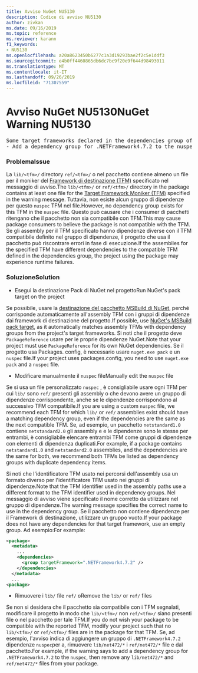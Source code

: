 ```yaml
---
title: Avviso NuGet NU5130
description: Codice di avviso NU5130
author: zivkan
ms.date: 09/16/2019
ms.topic: reference
ms.reviewer: karann
f1_keywords:
- NU5130
ms.openlocfilehash: a20a8623450b6277c1a3d19293bae2f2c5e1ddf3
ms.sourcegitcommit: e4b0ff4460865db6dc7bc9f20e9f644d98493011
ms.translationtype: MT
ms.contentlocale: it-IT
ms.lasthandoff: 09/26/2019
ms.locfileid: "71307559"
---
```

# <a name="nuget-warning-nu5130"></a><span data-ttu-id="8e018-103">Avviso NuGet NU5130</span><span class="sxs-lookup"><span data-stu-id="8e018-103">NuGet Warning NU5130</span></span>

<pre>Some target frameworks declared in the dependencies group of the nuspec and the lib/ref folder have compatible matches, but not exact matches in the other location. Unless intentional, consult the list of actions below:
- Add a dependency group for .NETFramework4.7.2 to the nuspec</pre>

### <a name="issue"></a><span data-ttu-id="8e018-104">Problema</span><span class="sxs-lookup"><span data-stu-id="8e018-104">Issue</span></span>

<span data-ttu-id="8e018-105">La `lib/<tfm>/` directory `ref/<tfm>/` o nel pacchetto contiene almeno un file per il moniker del [Framework di destinazione (TFM)](../target-frameworks.md) specificato nel messaggio di avviso.</span><span class="sxs-lookup"><span data-stu-id="8e018-105">The `lib/<tfm>/` or `ref/<tfm>/` directory in the package contains at least one file for the [Target Framework Moniker (TFM)](../target-frameworks.md) specified in the warning message.</span></span> <span data-ttu-id="8e018-106">Tuttavia, non esiste alcun gruppo di dipendenze per questo `nuspec` TFM nel file.</span><span class="sxs-lookup"><span data-stu-id="8e018-106">However, no dependency group exists for this TFM in the `nuspec` file.</span></span> <span data-ttu-id="8e018-107">Questo può causare che i consumer di pacchetti ritengano che il pacchetto non sia compatibile con TFM.</span><span class="sxs-lookup"><span data-stu-id="8e018-107">This may cause package consumers to believe the package is not compatible with the TFM.</span></span> <span data-ttu-id="8e018-108">Se gli assembly per il TFM specificato hanno dipendenze diverse con il TFM compatibile definito nel gruppo di dipendenze, il progetto che usa il pacchetto può riscontrare errori in fase di esecuzione.</span><span class="sxs-lookup"><span data-stu-id="8e018-108">If the assemblies for the specified TFM have different dependencies to the compatible TFM defined in the dependencies group, the project using the package may experience runtime failures.</span></span>

### <a name="solution"></a><span data-ttu-id="8e018-109">Soluzione</span><span class="sxs-lookup"><span data-stu-id="8e018-109">Solution</span></span>

* <span data-ttu-id="8e018-110">Esegui la destinazione Pack di NuGet nel progetto</span><span class="sxs-lookup"><span data-stu-id="8e018-110">Run NuGet's pack target on the project</span></span>

<span data-ttu-id="8e018-111">Se possibile, usare la [destinazione del pacchetto MSBuild di NuGet](../msbuild-targets.md), perché corrisponde automaticamente all'assembly TFM con i gruppi di dipendenze dai framework di destinazione del progetto.</span><span class="sxs-lookup"><span data-stu-id="8e018-111">If possible, use [NuGet's MSBuild pack target](../msbuild-targets.md), as it automatically matches assembly TFMs with dependency groups from the project's target frameworks.</span></span> <span data-ttu-id="8e018-112">Si noti che il progetto deve `PackageReference` usare per le proprie dipendenze NuGet.</span><span class="sxs-lookup"><span data-stu-id="8e018-112">Note that your project must use `PackageReference` for its own NuGet dependencies.</span></span> <span data-ttu-id="8e018-113">Se il progetto usa Packages. config, è necessario usare `nuget.exe pack` e un `nuspec` file.</span><span class="sxs-lookup"><span data-stu-id="8e018-113">If your project uses packages.config, you need to use `nuget.exe pack` and a `nuspec` file.</span></span>

* <span data-ttu-id="8e018-114">Modificare manualmente il `nuspec` file</span><span class="sxs-lookup"><span data-stu-id="8e018-114">Manually edit the `nuspec` file</span></span>

<span data-ttu-id="8e018-115">Se si usa un file personalizzato `nuspec` , è consigliabile usare ogni TFM per cui `lib/` sono `ref/` presenti gli assembly o che devono avere un gruppo di dipendenze corrispondente, anche se le dipendenze corrispondono al successivo TFM compatibile.</span><span class="sxs-lookup"><span data-stu-id="8e018-115">If you are using a custom `nuspec` file, we recommend each TFM for which `lib/` or `ref/` assemblies exist should have a matching dependency group, even if the dependencies are the same as the next compatible TFM.</span></span> <span data-ttu-id="8e018-116">Se, ad esempio, un pacchetto `netstandard1.0` contiene `netstandard2.0` gli assembly e e le dipendenze sono le stesse per entrambi, è consigliabile elencare entrambi TFM come gruppi di dipendenze con elementi di dipendenza duplicati.</span><span class="sxs-lookup"><span data-stu-id="8e018-116">For example, if a package contains `netstandard1.0` and `netstandard2.0` assemblies, and the dependencies are the same for both, we recommend both TFMs be listed as dependency groups with duplicate dependency items.</span></span>

<span data-ttu-id="8e018-117">Si noti che l'identificatore TFM usato nei percorsi dell'assembly usa un formato diverso per l'identificatore TFM usato nei gruppi di dipendenze.</span><span class="sxs-lookup"><span data-stu-id="8e018-117">Note that the TFM identifier used in the assembly paths use a different format to the TFM identifier used in dependency groups.</span></span> <span data-ttu-id="8e018-118">Nel messaggio di avviso viene specificato il nome corretto da utilizzare nel gruppo di dipendenze.</span><span class="sxs-lookup"><span data-stu-id="8e018-118">The warning message specifies the correct name to use in the dependency group.</span></span> <span data-ttu-id="8e018-119">Se il pacchetto non contiene dipendenze per il Framework di destinazione, utilizzare un gruppo vuoto.</span><span class="sxs-lookup"><span data-stu-id="8e018-119">If your package does not have any dependencies for that target framework, use an empty group.</span></span> <span data-ttu-id="8e018-120">Ad esempio:</span><span class="sxs-lookup"><span data-stu-id="8e018-120">For example:</span></span>

```xml
<package>
  <metadata>
    ...
    <dependencies>
      <group targetFramework=".NETFramework4.7.2" />
    </dependencies>
  </metadata>
  ...
<package>
```

* <span data-ttu-id="8e018-121">Rimuovere i `lib/` file `ref/` o</span><span class="sxs-lookup"><span data-stu-id="8e018-121">Remove the `lib/` or `ref/` files</span></span>

<span data-ttu-id="8e018-122">Se non si desidera che il pacchetto sia compatibile con i TFM segnalati, modificare il progetto in modo che `lib/<tfm>/` non `ref/<tfm>/` siano presenti file o nel pacchetto per tale TFM.</span><span class="sxs-lookup"><span data-stu-id="8e018-122">If you do not wish your package to be compatible with the reported TFM, modify your project such that no `lib/<tfm>/` or `ref/<tfm>/` files are in the package for that TFM.</span></span> <span data-ttu-id="8e018-123">Se, ad esempio, l'avviso indica di aggiungere un gruppo di `.NETFramework4.7.2` dipendenze `nuspec`per a, rimuovere `lib/net472/*` i `ref/net472/*` file e dal pacchetto.</span><span class="sxs-lookup"><span data-stu-id="8e018-123">For example, if the warning says to add a dependency group for `.NETFramework4.7.2` to the `nuspec`, then remove any `lib/net472/*` and `ref/net472/*` files from your package.</span></span>
